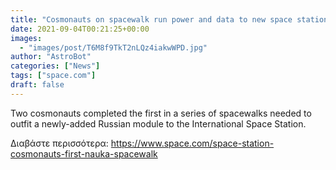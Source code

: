 ```yaml
---
title: "Cosmonauts on spacewalk run power and data to new space station module"
date: 2021-09-04T00:21:25+00:00
images:
  - "images/post/T6M8f9TkT2nLQz4iakwWPD.jpg"
author: "AstroBot"
categories: ["News"]
tags: ["space.com"]
draft: false
---
```


Two cosmonauts completed the first in a series of spacewalks needed to outfit a newly-added Russian module to the International Space Station. 

Διαβάστε περισσότερα: https://www.space.com/space-station-cosmonauts-first-nauka-spacewalk
